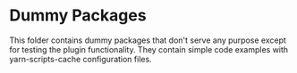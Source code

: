 # Dummy Packages

This folder contains dummy packages that don't serve any purpose except for testing the plugin functionality.
They contain simple code examples with yarn-scripts-cache configuration files.
